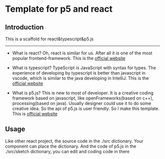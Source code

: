 # Template for p5 and react

## Introduction

This is a scaffold for react&typescript&p5.js

***

* What is react?
Oh, react is similar for us. After all it is one of the most popular frontend-framework. This is the [official website](https://reactjs.org/)

* What is typescript?
TypeScript is JavaScript with syntax for types. The experience of developing by typescript is better than javascript in vscode, which is similar to the java developing in IntelliJ. This is the [official website](https://www.typescriptlang.org/)

* What is p5.js?
This is new to most of developer. It is a creative coding framework based on javascript, like openFrameworks(based on c++), processing(based on java). Usually designer could use it to do some creative idea. So the api of p5.js is user friendly. So I make this template.  
This is [official website](https://p5js.org/)

## Usage

Like other react project, the source code in the ./src dictionary. Your component can place the dictionary. And the code of p5.js in the ./src/sketch dictionary, you can edit and coding code in there
